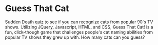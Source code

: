 # Guess That Cat

Sudden Death quiz to see if you can recognize cats from popular 90's TV shows. Utilizing JQuery, Javascript, HTML, and CSS, Guess That Cat! is a fun, click-though game that challenges people's cat naming abilities from popular TV shows they grew up with. How many cats can you guess?
